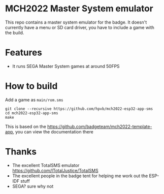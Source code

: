 # MCH2022 Master System emulator

This repo contains a master system emulator for the badge. It doesn't currently have a menu or SD card driver, you have to include a game with the build.

# Features

* It runs SEGA Master System games at around 50FPS

# How to build
Add a game as `main/rom.sms`

```
git clone --recursive https://github.com/hpvb/mch2022-esp32-app-sms
cd mch2022-esp32-app-sms
make
```

This is based on the https://github.com/badgeteam/mch2022-template-app, you can view the documentation there

# Thanks

* The excellent TotalSMS emulator https://github.com/ITotalJustice/TotalSMS
* The excellent people in the badge tent for helping me work out the ESP-IDF stuff
* SEGA? sure why not


